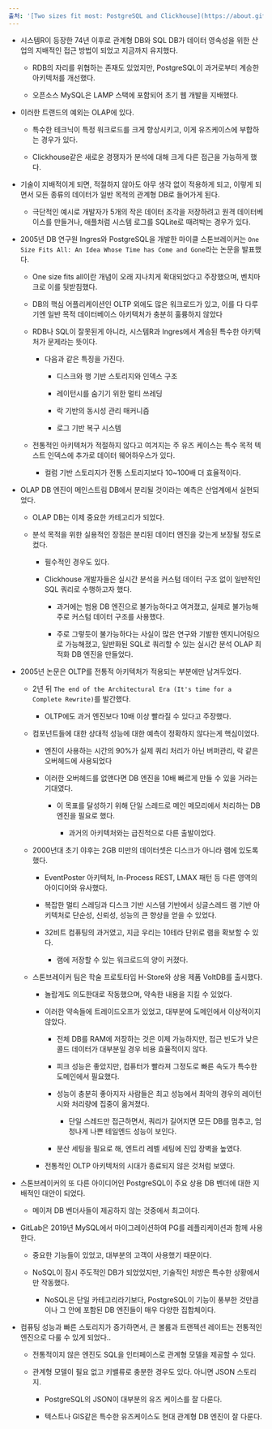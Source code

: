 ```yaml
---
출처: '[Two sizes fit most: PostgreSQL and Clickhouse](https://about.gitlab.com/blog/two-sizes-fit-most-postgresql-and-clickhouse/)'
---
```


- 시스템R이 등장한 74년 이후로 관계형 DB와 SQL DB가 데이터 영속성을 위한 산업의 지배적인 접근 방법이 되었고 지금까지 유지했다.

  - RDB의 자리를 위협하는 존재도 있었지만, PostgreSQL이 과거로부터 계승한 아키텍처를 개선했다.

  - 오픈소스 MySQL은 LAMP 스택에 포함되어 초기 웹 개발을 지배했다.

- 이러한 트랜드의 예외는 OLAP에 있다.

  - 특수한 테크닉이 특정 워크로드를 크게 향상시키고, 이게 유즈케이스에 부합하는 경우가 있다.

  - Clickhouse같은 새로운 경쟁자가 분석에 대해 크게 다른 접근을 가능하게 했다.

- 기술이 지배적이게 되면, 적절하지 않아도 아무 생각 없이 적용하게 되고, 이렇게 되면서 모든 종류의 데이터가 일반 목적의 관계형 DB로 들어가게 된다.

  - 극단적인 예시로 개발자가 5개의 작은 데이터 조각을 저장하려고 원격 데이터베이스를 만들거나, 애플처럼 시스템 로그를 SQLite로 때려박는 경우가 있다.

- 2005년 DB 연구원 Ingres와 PostgreSQL을 개발한 마이클 스톤브레이커는 `One Size Fits All: An Idea Whose Time has Come and Gone`라는 논문을 발표했다.

  - One size fits all이란 개념이 오래 지나치게 확대되었다고 주장했으며, 벤치마크로 이를 뒷받침했다.

  - DB의 핵심 어플리케이션인 OLTP 외에도 많은 워크로드가 있고, 이를 다 다루기엔 일반 목적 데이터베이스 아키텍처가 충분히 훌륭하지 않았다

  - RDB나 SQL이 잘못된게 아니라, 시스템R과 Ingres에서 계승된 특수한 아키텍처가 문제라는 뜻이다.

    - 다음과 같은 특징을 가진다.

      - 디스크와 행 기반 스토리지와 인덱스 구조

      - 레이턴시를 숨기기 위한 멀티 쓰레딩

      - 락 기반의 동시성 관리 매커니즘

      - 로그 기반 복구 시스템

  - 전통적인 아키텍처가 적절하지 않다고 여겨지는 주 유즈 케이스는 특수 목적 텍스트 인덱스에 추가로 데이터 웨어하우스가 있다.

    - 컬럼 기반 스토리지가 전통 스토리지보다 10~100배 더 효율적이다.

- OLAP DB 엔진이 메인스트림 DB에서 분리될 것이라는 예측은 산업계에서 실현되었다.

  - OLAP DB는 이제 중요한 카테고리가 되었다.

  - 분석 목적을 위한 실용적인 장점은 분리된 데이터 엔진을 갖는게 보장될 정도로 컸다.

    - 필수적인 경우도 있다.

    - Clickhouse 개발자들은 실시간 분석을 커스텀 데이터 구조 없이 일반적인 SQL 쿼리로 수행하고자 했다.

      - 과거에는 범용 DB 엔진으로 불가능하다고 여겨졌고, 실제로 불가능해 주로 커스텀 데이터 구조를 사용했다.

      - 주로 그렇듯이 불가능하다는 사실이 많은 연구와 기발한 엔지니어링으로 가능해졌고, 일반화된 SQL로 쿼리할 수 있는 실시간 분석 OLAP 최적화 DB 엔진을 만들었다.

- 2005년 논문은 OLTP를 전통적 아키텍처가 적용되는 부분에만 남겨두었다.

  - 2년 뒤 `The end of the Architectural Era (It's time for a Complete Rewrite)`를 발간했다.

    - OLTP에도 과거 엔진보다 10배 이상 빨라질 수 있다고 주장했다.

  - 컴포넌트들에 대한 상대적 성능에 대한 예측이 정확하지 않다는게 핵심이었다.

    - 엔진이 사용하는 시간의 90%가 실제 쿼리 처리가 아닌 버퍼관리, 락 같은 오버헤드에 사용되었다

    - 이러한 오버헤드를 없앤다면 DB 엔진을 10배 빠르게 만들 수 있을 거라는 기대였다.

      - 이 목표를 달성하기 위해 단일 스레드로 메인 메모리에서 처리하는 DB 엔진을 필요로 했다.

        - 과거의 아키텍처와는 급진적으로 다른 출발이었다.

  - 2000년대 초기 야후는 2GB 미만의 데이터셋은 디스크가 아니라 램에 있도록 했다.

    - EventPoster 아키텍처, In-Process REST, LMAX 패턴 등 다른 영역의 아이디어와 유사했다.

    - 복잡한 멀티 스레딩과 디스크 기반 시스템 기반에서 싱글스레드 램 기반 아키텍처로 단순성, 신뢰성, 성능의 큰 향상을 얻을 수 있었다.

    - 32비트 컴퓨팅의 과거였고, 지금 우리는 10테라 단위로 램을 확보할 수 있다.

      - 램에 저장할 수 있는 워크로드의 양이 커졌다.

  - 스톤브레이커 팀은 학술 프로토타입 H-Store와 상용 제품 VoltDB를 출시했다.

    - 놀랍게도 의도한대로 작동했으며, 약속한 내용을 지킬 수 있었다.

    - 이러한 약속들에 트레이드오프가 있었고, 대부분에 도메인에서 이상적이지 않았다.

      - 전체 DB를 RAM에 저장하는 것은 이제 가능하지만, 접근 빈도가 낮은 콜드 데이터가 대부분일 경우 비용 효율적이지 않다.

      - 피크 성능은 좋았지만, 컴퓨터가 빨라져 그정도로 빠른 속도가 특수한 도메인에서 필요했다.

      - 성능이 충분히 좋아지자 사람들은 최고 성능에서 최악의 경우의 레이턴시와 처리량에 집중이 옮겨졌다.

        - 단일 스레드만 접근하면서, 쿼리가 길어지면 모든 DB를 멈추고, 엄청나게 나쁜 테일엔드 성능이 보인다.

      - 분산 세팅을 필요로 해, 엔트리 레벨 세팅에 진입 장벽을 높였다.

    - 전통적인 OLTP 아키텍처의 시대가 종료되지 않은 것처럼 보였다.

- 스톤브레이커의 또 다른 아이디어인 PostgreSQL이 주요 상용 DB 벤더에 대한 지배적인 대안이 되었다.

  - 메이저 DB 벤더사들이 제공하지 않는 것중에서 최고이다.

- GitLab은 2019년 MySQL에서 마이그레이션하여 PG를 레플리케이션과 함께 사용한다.

  - 중요한 기능들이 있었고, 대부분의 고객이 사용했기 때문이다.

  - NoSQL이 잠시 주도적인 DB가 되었었지만, 기술적인 처방은 특수한 상황에서만 작동했다.

    - NoSQL은 단일 카테고리라기보다, PostgreSQL이 기능이 풍부한 것만큼이나 그 안에 포함된 DB 엔진들이 매우 다양한 집합체이다.

- 컴퓨팅 성능과 빠른 스토리지가 증가하면서, 큰 볼륨과 트랜젝션 레이트는 전통적인 엔진으로 다룰 수 있게 되었다..

  - 전통적이지 않은 엔진도 SQL을 인터페이스로 관계형 모델을 제공할 수 있다.

  - 관계형 모델이 필요 없고 키밸류로 충분한 경우도 있다. 아니면 JSON 스토리지.

    - PostgreSQL의 JSON이 대부분의 유즈 케이스를 잘 다룬다.

    - 텍스트나 GIS같은 특수한 유즈케이스도 현대 관계형 DB 엔진이 잘 다룬다.
